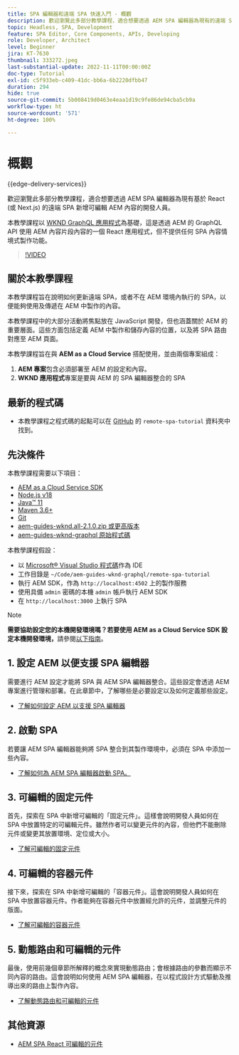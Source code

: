 ```yaml
---
title: SPA 編輯器和遠端 SPA 快速入門 - 概觀
description: 歡迎瀏覽此多部分教學課程，適合想要透過 AEM SPA 編輯器為現有的遠端 SPA 新增可編輯 AEM 內容的開發人員。
topic: Headless, SPA, Development
feature: SPA Editor, Core Components, APIs, Developing
role: Developer, Architect
level: Beginner
jira: KT-7630
thumbnail: 333272.jpeg
last-substantial-update: 2022-11-11T00:00:00Z
doc-type: Tutorial
exl-id: c5f933eb-c409-41dc-bb6a-6b2220dfbb47
duration: 294
hide: true
source-git-commit: 5b008419d0463e4eaa1d19c9fe86de94cba5cb9a
workflow-type: ht
source-wordcount: '571'
ht-degree: 100%

---
```


# 概觀

{{edge-delivery-services}}

歡迎瀏覽此多部分教學課程，適合想要透過 AEM SPA 編輯器為現有基於 React (或 Next.js) 的遠端 SPA 新增可編輯 AEM 內容的開發人員。

本教學課程以 [WKND GraphQL 應用程式](https://experienceleague.adobe.com/docs/experience-manager-learn/getting-started-with-aem-headless/graphql/overview.html?lang=zh-Hant)為基礎，這是透過 AEM 的 GraphQL API 使用 AEM 內容片段內容的一個 React 應用程式，但不提供任何 SPA 內容情境式製作功能。

>[!VIDEO](https://video.tv.adobe.com/v/3444858?quality=12&learn=on&captions=chi_hant)

## 關於本教學課程

本教學課程旨在說明如何更新遠端 SPA，或者不在 AEM 環境內執行的 SPA，以便能夠使用及傳遞在 AEM 中製作的內容。

本教學課程中的大部分活動將焦點放在 JavaScript 開發，但也涵蓋關於 AEM 的重要層面。這些方面包括定義 AEM 中製作和儲存內容的位置，以及將 SPA 路由對應至 AEM 頁面。

本教學課程旨在與 **AEM as a Cloud Service** 搭配使用，並由兩個專案組成：

1. __AEM 專案__&#x200B;包含必須部署至 AEM 的設定和內容。
1. __WKND 應用程式__&#x200B;專案是要與 AEM 的 SPA 編輯器整合的 SPA

## 最新的程式碼

+ 本教學課程之程式碼的起點可以在 [GitHub](https://github.com/adobe/aem-guides-wknd-graphql/tree/main/remote-spa-tutorial) 的 `remote-spa-tutorial` 資料夾中找到。

## 先決條件

本教學課程需要以下項目：

+ [AEM as a Cloud Service SDK](https://experienceleague.adobe.com/docs/experience-manager-learn/cloud-service/local-development-environment-set-up/aem-runtime.html?lang=zh-Hant)
+ [Node.js v18](https://nodejs.org/en/)
+ [Java™ 11](https://downloads.experiencecloud.adobe.com/content/software-distribution/en/general.html)
+ [Maven 3.6+](https://maven.apache.org/)
+ [Git](https://git-scm.com/downloads)
+ [aem-guides-wknd.all-2.1.0.zip 或更高版本](https://github.com/adobe/aem-guides-wknd/releases)
+ [aem-guides-wknd-graphql 原始程式碼](https://github.com/adobe/aem-guides-wknd-graphql/tree/main)

本教學課程假設：

+ 以 [Microsoft® Visual Studio 程式碼](https://visualstudio.microsoft.com/)作為 IDE
+ 工作目錄是 `~/Code/aem-guides-wknd-graphql/remote-spa-tutorial`
+ 執行 AEM SDK，作為 `http://localhost:4502` 上的製作服務
+ 使用具備 `admin` 密碼的本機 `admin` 帳戶執行 AEM SDK
+ 在 `http://localhost:3000` 上執行 SPA

>[!NOTE]
>
> **需要協助設定您的本機開發環境嗎？若要使用 AEM as a Cloud Service SDK 設定本機開發環境，**&#x200B;請參閱[以下指南](https://experienceleague.adobe.com/docs/experience-manager-learn/cloud-service/local-development-environment-set-up/overview.html?lang=zh-Hant)。

## &#x200B;1. 設定 AEM 以便支援 SPA 編輯器

需要進行 AEM 設定才能將 SPA 與 AEM SPA 編輯器整合。這些設定會透過 AEM 專案進行管理和部署。在此章節中，了解哪些是必要設定以及如何定義那些設定。

+ [了解如何設定 AEM 以支援 SPA 編輯器](./aem-configure.md)

## &#x200B;2. 啟動 SPA

若要讓 AEM SPA 編輯器能夠將 SPA 整合到其製作環境中，必須在 SPA 中添加一些內容。

+ [了解如何為 AEM SPA 編輯器啟動 SPA。](./spa-bootstrap.md)

## &#x200B;3. 可編輯的固定元件

首先，探索在 SPA 中新增可編輯的「固定元件」。這樣會說明開發人員如何在 SPA 中放置特定的可編輯元件。雖然作者可以變更元件的內容，但他們不能刪除元件或變更其放置環境、定位或大小。

+ [了解可編輯的固定元件](./spa-fixed-component.md)

## &#x200B;4. 可編輯的容器元件

接下來，探索在 SPA 中新增可編輯的「容器元件」。這會說明開發人員如何在 SPA 中放置容器元件。作者能夠在容器元件中放置經允許的元件，並調整元件的版面。

+ [了解可編輯的容器元件](./spa-container-component.md)

## &#x200B;5. 動態路由和可編輯的元件

最後，使用前幾個章節所解釋的概念來實現動態路由；會根據路由的參數而顯示不同內容的路由。這會說明如何使用 AEM SPA 編輯器，在以程式設計方式驅動及推導出來的路由上製作內容。

+ [了解動態路由和可編輯的元件](./spa-dynamic-routes.md)

## 其他資源

+ [AEM SPA React 可編輯的元件](https://www.npmjs.com/package/@adobe/aem-react-editable-components)
